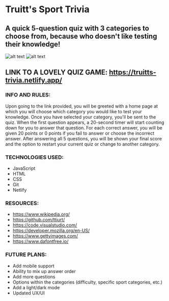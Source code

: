 # Truitt's Sport Trivia

## A quick 5-question quiz with 3 categories to choose from, because who doesn't like testing their knowledge!

![alt text](/photos/TsT%20Home%20Page.png)
![alt text](/photos/TsT%20Question.png)

## LINK TO A LOVELY QUIZ GAME: https://truitts-trivia.netlify.app/

### INFO AND RULES:

Upon going to the link provided, you will be greeted with a home page at which you will choose which category you would like to test your knowledge. Once you have selected your category, you'll be sent to the quiz. When the first question appears, a 20-second timer will start counting down for you to answer that question. For each correct answer, you will be given 20 points or 0 points if you fail to answer or choose the incorrect answer. After answering all 5 questions, you will be shown your final score and the option to restart your current quiz or change to another category.

### TECHNOLOGIES USED:

- JavaScript 
- HTML 
- CSS
- Git
- Netlify

### RESOURCES:

- https://www.wikipedia.org/ 
- https://github.com/ttiurt/
- https://code.visualstudio.com/ 
- https://developer.mozilla.org/en-US/ 
- https://www.gettyimages.com/ 
- https://www.dafontfree.io/

### FUTURE PLANS:

- Add mobile support
- Ability to mix up answer order 
- Add more questions
- Options within the categories (difficulty, specific sport categories, etc.)
- Add a light/dark mode
- Updated UX/UI
